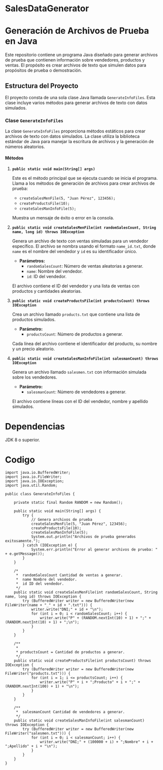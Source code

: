 # SalesDataGenerator

# Generación de Archivos de Prueba en Java

Este repositorio contiene un programa Java diseñado para generar archivos de prueba que contienen información sobre vendedores, productos y ventas. El propósito es crear archivos de texto que simulen datos para propósitos de prueba o demostración.

## Estructura del Proyecto

El proyecto consta de una sola clase Java llamada `GenerateInfoFiles`. Esta clase incluye varios métodos para generar archivos de texto con datos simulados.

### Clase `GenerateInfoFiles`

La clase `GenerateInfoFiles` proporciona métodos estáticos para crear archivos de texto con datos simulados. La clase utiliza la biblioteca estándar de Java para manejar la escritura de archivos y la generación de números aleatorios.

#### Métodos

1. **`public static void main(String[] args)`**

   Este es el método principal que se ejecuta cuando se inicia el programa. Llama a los métodos de generación de archivos para crear archivos de prueba:

   - `createSalesMenFile(5, "Juan Pérez", 123456);`
   - `createProductsFile(10);`
   - `createSalesManInfoFile(5);`

   Muestra un mensaje de éxito o error en la consola.

2. **`public static void createSalesMenFile(int randomSalesCount, String name, long id) throws IOException`**

   Genera un archivo de texto con ventas simuladas para un vendedor específico. El archivo se nombra usando el formato `name_id.txt`, donde `name` es el nombre del vendedor y `id` es su identificador único.

   - **Parámetros:**
     - `randomSalesCount`: Número de ventas aleatorias a generar.
     - `name`: Nombre del vendedor.
     - `id`: ID del vendedor.

   El archivo contiene el ID del vendedor y una lista de ventas con productos y cantidades aleatorias.

3. **`public static void createProductsFile(int productsCount) throws IOException`**

   Crea un archivo llamado `products.txt` que contiene una lista de productos simulados.

   - **Parámetro:**
     - `productsCount`: Número de productos a generar.

   Cada línea del archivo contiene el identificador del producto, su nombre y un precio aleatorio.

4. **`public static void createSalesManInfoFile(int salesmanCount) throws IOException`**

   Genera un archivo llamado `salesmen.txt` con información simulada sobre los vendedores.

   - **Parámetro:**
     - `salesmanCount`: Número de vendedores a generar.

   El archivo contiene líneas con el ID del vendedor, nombre y apellido simulados.

# Dependencias
JDK 8 o superior.

# Codigo
````
import java.io.BufferedWriter;
import java.io.FileWriter;
import java.io.IOException;
import java.util.Random;

public class GenerateInfoFiles {

    private static final Random RANDOM = new Random();

    public static void main(String[] args) {
        try {
            // Genera archivos de prueba
            createSalesMenFile(5, "Juan Pérez", 123456);
            createProductsFile(10);
            createSalesManInfoFile(5);
            System.out.println("Archivos de prueba generados exitosamente.");
        } catch (IOException e) {
            System.err.println("Error al generar archivos de prueba: " + e.getMessage());
        }
    }

    /*
     *  randomSalesCount Cantidad de ventas a generar.
     *  name Nombre del vendedor.
     *  id ID del vendedor.
     */
    public static void createSalesMenFile(int randomSalesCount, String name, long id) throws IOException {
        try (BufferedWriter writer = new BufferedWriter(new FileWriter(name + "_" + id + ".txt"))) {
            writer.write("DNI;" + id + "\n");
            for (int i = 0; i < randomSalesCount; i++) {
                writer.write("P" + (RANDOM.nextInt(10) + 1) + ";" + (RANDOM.nextInt(10) + 1) + ";\n");
            }
        }
    }

    /**
     * 
     * productsCount = Cantidad de productos a generar.
     */
    public static void createProductsFile(int productsCount) throws IOException {
        try (BufferedWriter writer = new BufferedWriter(new FileWriter("products.txt"))) {
            for (int i = 1; i <= productsCount; i++) {
                writer.write("P" + i + ";Producto" + i + ";" + (RANDOM.nextInt(100) + 1) + "\n");
            }
        }
    }

    /**
     *  salesmanCount Cantidad de vendedores a generar.
     */
    public static void createSalesManInfoFile(int salesmanCount) throws IOException {
        try (BufferedWriter writer = new BufferedWriter(new FileWriter("salesmen.txt"))) {
            for (int i = 0; i < salesmanCount; i++) {
                writer.write("DNI;" + (100000 + i) + ";Nombre" + i + ";Apellido" + i + "\n");
            }
        }
    }
}
````
